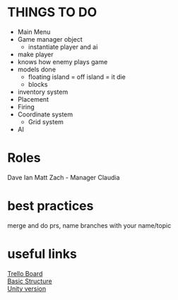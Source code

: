 # THINGS TO DO
- Main Menu
- Game manager object
    - instantiate player and ai
- make player
- knows how enemy plays game
- models done
    - floating island = off island = it die
    - blocks
- inventory system
- Placement
- Firing
- Coordinate system
    - Grid system
- AI

# Roles

Dave
Ian
Matt
Zach - Manager
Claudia

# best practices

merge and do prs, name branches with your name/topic

# useful links

[Trello Board](https://trello.com/b/SsozsEoj/castleton)  
[Basic Structure](https://docs.google.com/presentation/d/1BecJwL0Y0D2H8KSTEiCIrvznbzvSIQGzAETYimkmITw/edit#slide=id.p)  
[Unity version](unityhub://2018.2.17f1/88933597c842)